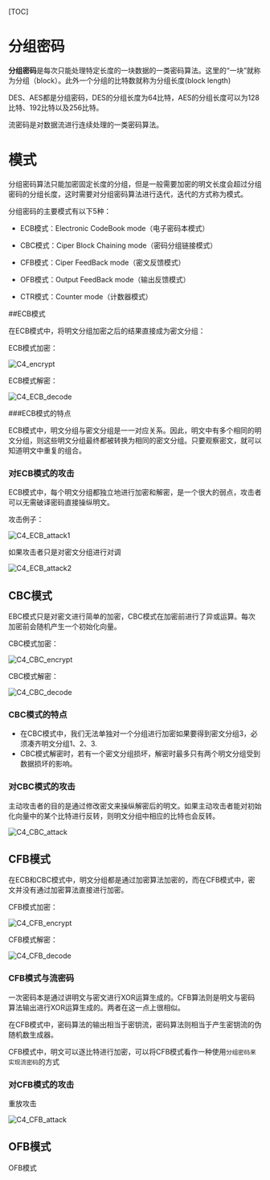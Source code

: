 [TOC]

# 分组密码

**分组密码**是每次只能处理特定长度的一块数据的一类密码算法。这里的“一块”就称为分组（block）。此外一个分组的比特数就称为分组长度(block length)

DES、AES都是分组密码，DES的分组长度为64比特，AES的分组长度可以为128比特、192比特以及256比特。



流密码是对数据流进行连续处理的一类密码算法。



# 模式

分组密码算法只能加密固定长度的分组，但是一般需要加密的明文长度会超过分组密码的分组长度，这时需要对分组密码算法进行迭代，迭代的方式称为模式。

分组密码的主要模式有以下5种：

* ECB模式：Electronic CodeBook mode（电子密码本模式）

* CBC模式：Ciper Block Chaining mode（密码分组链接模式）

* CFB模式：Ciper FeedBack mode（密文反馈模式）

* OFB模式：Output FeedBack mode（输出反馈模式）

* CTR模式：Counter mode（计数器模式）

   

##ECB模式

在ECB模式中，将明文分组加密之后的结果直接成为密文分组：

ECB模式加密：

![C4_encrypt](image/C4_encrypt.png)

ECB模式解密：

![C4_ECB_decode](image/C4_EBC_decode.png)



###ECB模式的特点

ECB模式中，明文分组与密文分组是一一对应关系。因此，明文中有多个相同的明文分组，则这些明文分组最终都被转换为相同的密文分组。只要观察密文，就可以知道明文中重复的组合。



### 对ECB模式的攻击

ECB模式中，每个明文分组都独立地进行加密和解密，是一个很大的弱点，攻击者可以无需破译密码直接操纵明文。

攻击例子：

![C4_ECB_attack1](image/C4_EBC_attack1.png)

如果攻击者只是对密文分组进行对调

![C4_ECB_attack2](image/C4_EBC_attack2.png)



## CBC模式

EBC模式只是对密文进行简单的加密，CBC模式在加密前进行了异或运算。每次加密前会随机产生一个初始化向量。

CBC模式加密：

![C4_CBC_encrypt](image/C4_CBC_encrypt.png)



CBC模式解密：

![C4_CBC_decode](image/C4_CBC_decode.png)



### CBC模式的特点

* 在CBC模式中，我们无法单独对一个分组进行加密如果要得到密文分组3，必须凑齐明文分组1、2、3.
* CBC模式解密时，若有一个密文分组损坏，解密时最多只有两个明文分组受到数据损坏的影响。



### 对CBC模式的攻击

主动攻击者的目的是通过修改密文来操纵解密后的明文。如果主动攻击者能对初始化向量中的某个比特进行反转，则明文分组中相应的比特也会反转。

![C4_CBC_attack](image/C4_CBC_attack.png)



## CFB模式

在ECB和CBC模式中，明文分组都是通过加密算法加密的，而在CFB模式中，密文并没有通过加密算法直接进行加密。

CFB模式加密：

![C4_CFB_encrypt](image/C4_CFB_encrypt.png)

CFB模式解密：

![C4_CFB_decode](image/C4_CFB_decode.png)

### CFB模式与流密码

一次密码本是通过讲明文与密文进行XOR运算生成的。CFB算法则是明文与密码算法输出进行XOR运算生成的。两者在这一点上很相似。

在CFB模式中，密码算法的输出相当于密钥流，密码算法则相当于产生密钥流的伪随机数生成器。

CFB模式中，明文可以逐比特进行加密，可以将CFB模式看作一种使用`分组密码来实现流密码`的方式



### 对CFB模式的攻击

重放攻击

![C4_CFB_attack](image/C4_CFB_attack.png)



## OFB模式

OFB模式